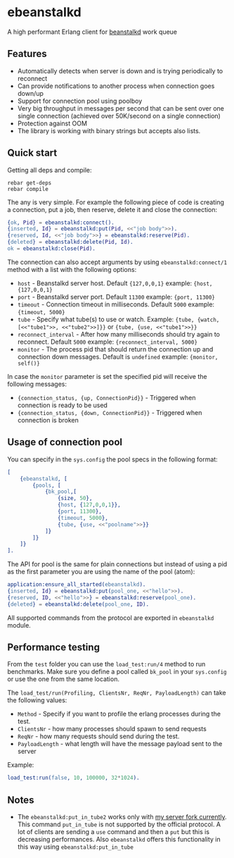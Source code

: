 ebeanstalkd
================

A high performant Erlang client for [beanstalkd][1] work queue

Features
-----------

- Automatically detects when server is down and is trying periodically to reconnect
- Can provide notifications to another process when connection goes down/up
- Support for connection pool using poolboy
- Very big throughput in messages per second that can be sent over one single connection (achieved over 50K/second on a single connection) 
- Protection against OOM
- The library is working with binary strings but accepts also lists.

Quick start
-----------

Getting all deps and compile:

```
rebar get-deps
rebar compile
```

The any is very simple. For example the following piece of code is creating a connection, put a job, then reserve, delete it and close the connection:

```erlang
{ok, Pid} = ebeanstalkd:connect().
{inserted, Id} = ebeanstalkd:put(Pid, <<"job body">>).
{reserved, Id, <<"job body">>} = ebeanstalkd:reserve(Pid).
{deleted} = ebeanstalkd:delete(Pid, Id).
ok = ebeanstalkd:close(Pid).
```

The connection can also accept arguments by using `ebeanstalkd:connect/1` method with a list with the following options:

- `host` - Beanstalkd server host. Default `{127,0,0,1}` example: `{host, {127,0,0,1}`
- `port` - Beanstalkd server port. Default `11300` example: `{port, 11300}`
- `timeout` - Connection timeout in milliseconds. Default `5000` example: `{timeout, 5000}`
- `tube` - Specify what tube(s) to use or watch. Example: `{tube, {watch, [<<"tube1">>, <<"tube2">>]}}` or `{tube, {use, <<"tube1">>}}` 
- `reconnect_interval` - After how many milliseconds should try again to reconnect. Default `5000` example: `{reconnect_interval, 5000}`
- `monitor` - The process pid that should return the connection up and connection down messages. Default is `undefined` example: `{monitor, self()}`

In case the `monitor` parameter is set the specified pid will receive the following messages:

- `{connection_status, {up, ConnectionPid}}` - Triggered when connection is ready to be used
- `{connection_status, {down, ConnectionPid}}` - Triggered when connection is broken

Usage of connection pool
-----------

You can specify in the `sys.config` the pool specs in the following format:

```erlang
[
    {ebeanstalkd, [
        {pools, [
            {bk_pool,[
                {size, 50},
                {host, {127,0,0,1}},
                {port, 11300},
                {timeout, 5000},
                {tube, {use, <<"poolname">>}}
            ]}
        ]}
    ]}
].
```

The API for pool is the same for plain connections but instead of using a pid as the first parameter you are using the name of the pool (atom): 

```erlang
application:ensure_all_started(ebeanstalkd).
{inserted, Id} = ebeanstalkd:put(pool_one, <<"hello">>).
{reserved, ID, <<"hello">>} = ebeanstalkd:reserve(pool_one).
{deleted} = ebeanstalkd:delete(pool_one, ID).
```

All supported commands from the protocol are exported in `ebeanstalkd` module.

Performance testing
-----------

From the `test` folder you can use the `load_test:run/4` method to run benchmarks. Make sure you define a pool called `bk_pool` in your `sys.config` or use the one from the same location.

The `load_test/run(Profiling, ClientsNr, ReqNr, PayloadLength)` can take the following values:
 
- `Method` - Specify if you want to profile the erlang processes during the test.
- `ClientsNr` - how many processes should spawn to send requests
- `ReqNr` - how many requests should send during the test.
- `PayloadLength` - what length will have the message payload sent to the server

Example:

```erl
load_test:run(false, 10, 100000, 32*1024).
```

Notes
-----------

- The `ebeanstalkd:put_in_tube2` works only with [my server fork currently][2]. This command `put_in_tube` is not supported by the official protocol. 
A lot of clients are sending a `use` command and then a `put` but this is decreasing performances. Also `ebeanstalkd` offers this functionality in this way using `ebeanstalkd:put_in_tube`  

[1]:http://kr.github.com/beanstalkd/
[2]:https://github.com/silviucpp/beanstalkd
